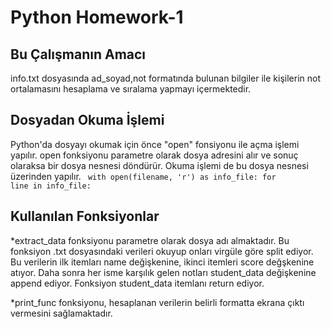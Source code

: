 # Python Homework-1
## Bu Çalışmanın Amacı
info.txt dosyasında ad_soyad,not formatında bulunan bilgiler ile kişilerin not ortalamasını hesaplama ve sıralama yapmayı içermektedir.
## Dosyadan Okuma İşlemi
Python'da dosyayı okumak için önce "open" fonsiyonu ile açma işlemi yapılır. open fonksiyonu parametre olarak dosya adresini alır ve sonuç olaraksa bir dosya nesnesi döndürür. Okuma işlemi de bu dosya nesnesi üzerinden yapılır.
<code> with open(filename, 'r') as info_file:
		for line in info_file: </code>
## Kullanılan Fonksiyonlar 
*extract_data fonksiyonu parametre olarak dosya adı almaktadır. Bu fonksiyon .txt dosyasındaki verileri okuyup onları virgüle göre split ediyor. Bu verilerin ilk itemları name değişkenine, ikinci itemleri score değşkenine atıyor. Daha sonra her isme karşılık gelen notları student_data değişkenine append ediyor. Fonksiyon student_data itemlanı return ediyor. 

*print_func fonksiyonu, hesaplanan verilerin belirli formatta ekrana çıktı vermesini sağlamaktadır.


